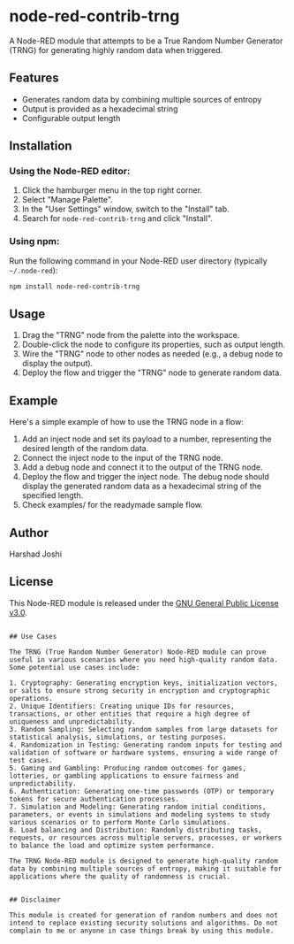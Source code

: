 # node-red-contrib-trng

A Node-RED module that attempts to be a True Random Number Generator (TRNG) for generating highly random data when triggered.

## Features

- Generates random data by combining multiple sources of entropy
- Output is provided as a hexadecimal string
- Configurable output length

## Installation

### Using the Node-RED editor:

1. Click the hamburger menu in the top right corner.
2. Select "Manage Palette".
3. In the "User Settings" window, switch to the "Install" tab.
4. Search for `node-red-contrib-trng` and click "Install".

### Using npm:

Run the following command in your Node-RED user directory (typically `~/.node-red`):

```bash
npm install node-red-contrib-trng
```

## Usage

1. Drag the "TRNG" node from the palette into the workspace.
2. Double-click the node to configure its properties, such as output length.
3. Wire the "TRNG" node to other nodes as needed (e.g., a debug node to display the output).
4. Deploy the flow and trigger the "TRNG" node to generate random data.


## Example

Here's a simple example of how to use the TRNG node in a flow:

1. Add an inject node and set its payload to a number, representing the desired length of the random data.
2. Connect the inject node to the input of the TRNG node.
3. Add a debug node and connect it to the output of the TRNG node.
4. Deploy the flow and trigger the inject node. The debug node should display the generated random data as a hexadecimal string of the specified length.
5. Check examples/ for the readymade sample flow.

## Author

Harshad Joshi

## License

This Node-RED module is released under the [GNU General Public License v3.0](https://www.gnu.org/licenses/gpl-3.0.en.html).
```

## Use Cases

The TRNG (True Random Number Generator) Node-RED module can prove useful in various scenarios where you need high-quality random data. Some potential use cases include:

1. Cryptography: Generating encryption keys, initialization vectors, or salts to ensure strong security in encryption and cryptographic operations.
2. Unique Identifiers: Creating unique IDs for resources, transactions, or other entities that require a high degree of uniqueness and unpredictability.
3. Random Sampling: Selecting random samples from large datasets for statistical analysis, simulations, or testing purposes.
4. Randomization in Testing: Generating random inputs for testing and validation of software or hardware systems, ensuring a wide range of test cases.
5. Gaming and Gambling: Producing random outcomes for games, lotteries, or gambling applications to ensure fairness and unpredictability.
6. Authentication: Generating one-time passwords (OTP) or temporary tokens for secure authentication processes.
7. Simulation and Modeling: Generating random initial conditions, parameters, or events in simulations and modeling systems to study various scenarios or to perform Monte Carlo simulations.
8. Load balancing and Distribution: Randomly distributing tasks, requests, or resources across multiple servers, processes, or workers to balance the load and optimize system performance.

The TRNG Node-RED module is designed to generate high-quality random data by combining multiple sources of entropy, making it suitable for applications where the quality of randomness is crucial.


## Disclaimer 

This module is created for generation of random numbers and does not intend to replace existing security solutions and algorithms. Do not complain to me or anyone in case things break by using this module. 

